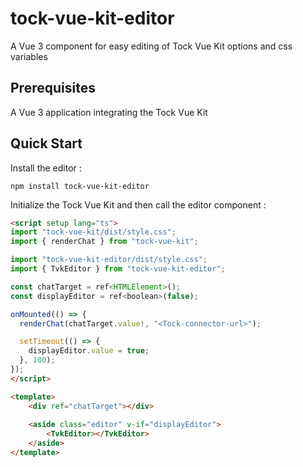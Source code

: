 # tock-vue-kit-editor

A Vue 3 component for easy editing of Tock Vue Kit options and css variables

## Prerequisites

A Vue 3 application integrating the Tock Vue Kit

## Quick Start

Install the editor :

```
npm install tock-vue-kit-editor
```

Initialize the Tock Vue Kit and then call the editor component :

```html
<script setup lang="ts">
import "tock-vue-kit/dist/style.css";
import { renderChat } from "tock-vue-kit";

import "tock-vue-kit-editor/dist/style.css";
import { TvkEditor } from "tock-vue-kit-editor";

const chatTarget = ref<HTMLElement>();
const displayEditor = ref<boolean>(false);

onMounted(() => {
  renderChat(chatTarget.value!, "<Tock-connector-url>");

  setTimeout(() => {
    displayEditor.value = true;
  }, 100);
});
</script>

<template>
    <div ref="chatTarget"></div>
    
    <aside class="editor" v-if="displayEditor">
        <TvkEditor></TvkEditor>
    </aside>
</template>
```